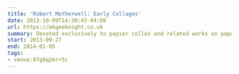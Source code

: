 ```yaml
---
title: 'Robert Motherwell: Early Collages'
date: 2013-10-09T14:30:43-04:00
url: https://mkgeeknight.co.uk
summary: Devoted exclusively to papier collés and related works on paper from the 1940s and early 1950s by Robert Motherwell, this exhibition features nearly sixty artworks and examines the American artist's origins and his engagement with collage.
start: 2013-09-27
end: 2014-01-05
tags:
- venue:87g8q2mr+5c
---
```

